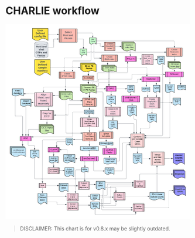 # CHARLIE workflow

![img](images/CHARLIE_v0.8.x.png)

> DISCLAIMER: This chart is for v0.8.x may be slightly outdated.
